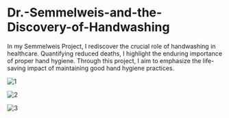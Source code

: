 # Dr.-Semmelweis-and-the-Discovery-of-Handwashing
In my Semmelweis Project, I rediscover the crucial role of handwashing in healthcare. Quantifying reduced deaths, I highlight the enduring importance of proper hand hygiene. Through this project, I aim to emphasize the life-saving impact of maintaining good hand hygiene practices.

![1](https://github.com/rishi71095/Dr.-Semmelweis-and-the-Discovery-of-Handwashing/assets/89761919/06356908-7a60-46d7-aacc-d55c81dcb6c1)

![2](https://github.com/rishi71095/Dr.-Semmelweis-and-the-Discovery-of-Handwashing/assets/89761919/6f6b7ca6-bb68-480c-8712-a63e6d6d0c3f)

![3](https://github.com/rishi71095/Dr.-Semmelweis-and-the-Discovery-of-Handwashing/assets/89761919/6ca94451-3a06-4b60-9acd-be1edd25f335)
